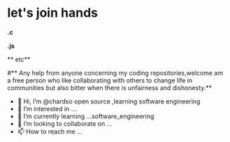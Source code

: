 # let's join hands

**.c**

**.js**

** etc**


#** Any help from anyone concerning my coding repositories,welcome am a free person who like collaborating with others to change life in communities but also bitter when there is unfairness and dishonesty.**


- 👋 Hi, I’m @chardso open source ,learning software engineering
- 👀 I’m interested in ...
- 🌱 I’m currently learning ...software_engineering
- 💞️ I’m looking to collaborate on ...
- 📫 How to reach me ...

<!---
chardso/chardso is a ✨ special ✨ repository because its `README.md` (this file) appears on your GitHub profile.
You can click the Preview link to take a look at your changes.
--->
